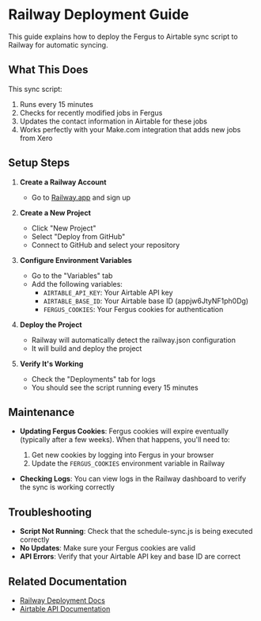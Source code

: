 # Railway Deployment Guide

This guide explains how to deploy the Fergus to Airtable sync script to Railway for automatic syncing.

## What This Does

This sync script:
1. Runs every 15 minutes
2. Checks for recently modified jobs in Fergus
3. Updates the contact information in Airtable for these jobs
4. Works perfectly with your Make.com integration that adds new jobs from Xero

## Setup Steps

1. **Create a Railway Account**
   - Go to [Railway.app](https://railway.app/) and sign up

2. **Create a New Project**
   - Click "New Project"
   - Select "Deploy from GitHub"
   - Connect to GitHub and select your repository

3. **Configure Environment Variables**
   - Go to the "Variables" tab
   - Add the following variables:
     - `AIRTABLE_API_KEY`: Your Airtable API key
     - `AIRTABLE_BASE_ID`: Your Airtable base ID (appjw6JtyNF1ph0Dg)
     - `FERGUS_COOKIES`: Your Fergus cookies for authentication

4. **Deploy the Project**
   - Railway will automatically detect the railway.json configuration
   - It will build and deploy the project

5. **Verify It's Working**
   - Check the "Deployments" tab for logs
   - You should see the script running every 15 minutes

## Maintenance

- **Updating Fergus Cookies**: Fergus cookies will expire eventually (typically after a few weeks). When that happens, you'll need to:
  1. Get new cookies by logging into Fergus in your browser
  2. Update the `FERGUS_COOKIES` environment variable in Railway

- **Checking Logs**: You can view logs in the Railway dashboard to verify the sync is working correctly

## Troubleshooting

- **Script Not Running**: Check that the schedule-sync.js is being executed correctly
- **No Updates**: Make sure your Fergus cookies are valid
- **API Errors**: Verify that your Airtable API key and base ID are correct

## Related Documentation

- [Railway Deployment Docs](https://docs.railway.app/)
- [Airtable API Documentation](https://airtable.com/developers/web/api/introduction) 